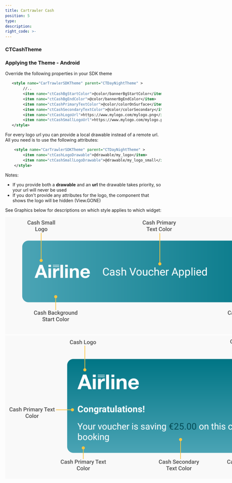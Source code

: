 ```yaml
---
title: Cartrawler Cash
position: 5
type:
description:
right_code: >-
---
```


### CTCashTheme

### Applying the Theme - Android
Override the following properties in your SDK theme
```xml
   <style name="CarTrawlerSDKTheme" parent="CTDayNightTheme" >
        //..
        <item name="ctCashBgStartColor">@color/bannerBgStartColor</item>
        <item name="ctCashBgEndColor">@color/bannerBgEndColor</item>
        <item name="ctCashPrimaryTextColor">@color/colorOnSurface</item>
        <item name="ctCashSecondaryTextColor">@color/colorSecondary</item>
        <item name="ctCashLogoUrl">https://www.mylogo.com/mylogo.png</item>
        <item name="ctCashSmallLogoUrl">https://www.mylogo.com/mylogo.png</item>
   </style>
```   

For every logo url you can provide a local drawable instead of a remote url. All you need is to
use the following attributes:

```xml
    <style name="CarTrawlerSDKTheme" parent="CTDayNightTheme" >
        <item name="ctCashLogoDrawable">@drawable/my_logo</item>
        <item name="ctCashSmallLogoDrawable">@drawable/my_logo_small</item>
    </style>
```

Notes: 
* If you provide both a <b>drawable</b> and an <b>url</b> the drawable takes priority, so your url will never be used
* If you don't provide any attributes for the logo, the component that shows the logo will be hidden (View.GONE) 

See Graphics below for descriptions on which style applies to which widget:

<picture>
  <source media="(max-height: 379px)" srcset="/uploads/cash_small_banner.svg">
  <source media="(max-width: 955px)" srcset="/uploads/cash_small_banner.svg">
  <img style="max-width: 955px; max-height:379px;" src="/uploads/cash_small_banner.svg">
</picture>

<picture>
  <source media="(max-width: 994px)" srcset="/uploads/cash_big_banner.svg">
  <source media="(max-height: 463x)" srcset="/uploads/cash_big_banner.svg">
  <img style="max-width: 994px; max-height:463x;" src="/uploads/cash_big_banner.svg">
</picture>
